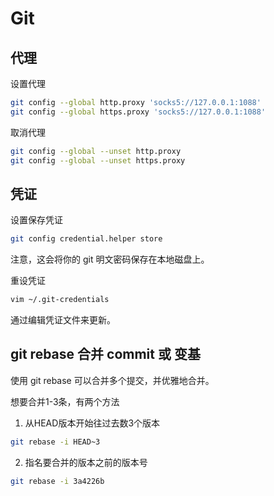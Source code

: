 # Git

## 代理

设置代理
```bash
git config --global http.proxy 'socks5://127.0.0.1:1088' 
git config --global https.proxy 'socks5://127.0.0.1:1088'
```

取消代理
```bash
git config --global --unset http.proxy  
git config --global --unset https.proxy
```

## 凭证

设置保存凭证
```bash
git config credential.helper store
```
注意，这会将你的 git 明文密码保存在本地磁盘上。

重设凭证
```bash
vim ~/.git-credentials
```
通过编辑凭证文件来更新。


## git rebase 合并 commit 或 变基

使用 git rebase 可以合并多个提交，并优雅地合并。


想要合并1-3条，有两个方法
1. 从HEAD版本开始往过去数3个版本
```bash
git rebase -i HEAD~3
```

2. 指名要合并的版本之前的版本号
```bash
git rebase -i 3a4226b
```
